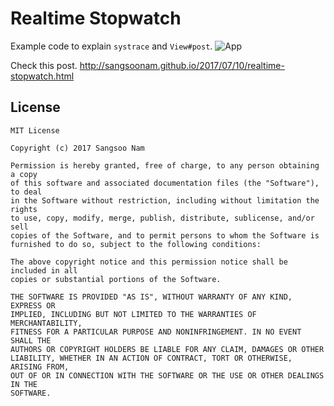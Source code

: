 # Realtime Stopwatch
Example code to explain `systrace` and `View#post`.
![App](http://sangsoonam.github.io/images/2017/07-10/app.png)

Check this post. http://sangsoonam.github.io/2017/07/10/realtime-stopwatch.html

## License
```
MIT License

Copyright (c) 2017 Sangsoo Nam

Permission is hereby granted, free of charge, to any person obtaining a copy
of this software and associated documentation files (the "Software"), to deal
in the Software without restriction, including without limitation the rights
to use, copy, modify, merge, publish, distribute, sublicense, and/or sell
copies of the Software, and to permit persons to whom the Software is
furnished to do so, subject to the following conditions:

The above copyright notice and this permission notice shall be included in all
copies or substantial portions of the Software.

THE SOFTWARE IS PROVIDED "AS IS", WITHOUT WARRANTY OF ANY KIND, EXPRESS OR
IMPLIED, INCLUDING BUT NOT LIMITED TO THE WARRANTIES OF MERCHANTABILITY,
FITNESS FOR A PARTICULAR PURPOSE AND NONINFRINGEMENT. IN NO EVENT SHALL THE
AUTHORS OR COPYRIGHT HOLDERS BE LIABLE FOR ANY CLAIM, DAMAGES OR OTHER
LIABILITY, WHETHER IN AN ACTION OF CONTRACT, TORT OR OTHERWISE, ARISING FROM,
OUT OF OR IN CONNECTION WITH THE SOFTWARE OR THE USE OR OTHER DEALINGS IN THE
SOFTWARE.
```
